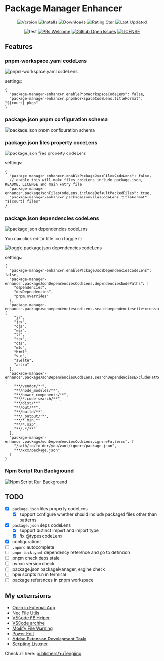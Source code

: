 # Package Manager Enhancer

<div align="center">

[![Version](https://img.shields.io/visual-studio-marketplace/v/YuTengjing.package-manager-enhancer)](https://marketplace.visualstudio.com/items/YuTengjing.package-manager-enhancer/changelog) [![Installs](https://img.shields.io/visual-studio-marketplace/i/YuTengjing.package-manager-enhancer)](https://marketplace.visualstudio.com/items?itemName=YuTengjing.package-manager-enhancer) [![Downloads](https://img.shields.io/visual-studio-marketplace/d/YuTengjing.package-manager-enhancer)](https://marketplace.visualstudio.com/items?itemName=YuTengjing.package-manager-enhancer) [![Rating Star](https://img.shields.io/visual-studio-marketplace/stars/YuTengjing.package-manager-enhancer)](https://marketplace.visualstudio.com/items?itemName=YuTengjing.package-manager-enhancer&ssr=false#review-details) [![Last Updated](https://img.shields.io/visual-studio-marketplace/last-updated/YuTengjing.package-manager-enhancer)](https://github.com/tjx666/package-manager-enhancer)

![test](https://github.com/tjx666/package-manager-enhancer/actions/workflows/test.yml/badge.svg) [![PRs Welcome](https://img.shields.io/badge/PRs-welcome-brightgreen.svg?style=flat)](http://makeapullrequest.com) [![Github Open Issues](https://img.shields.io/github/issues/tjx666/package-manager-enhancer)](https://github.com/tjx666/package-manager-enhancer/issues) [![LICENSE](https://img.shields.io/badge/license-Anti%20996-blue.svg?style=flat-square)](https://github.com/996icu/996.ICU/blob/master/LICENSE)

</div>

## Features

### pnpm-workspace.yaml codeLens

![pnpm-workspace.yaml codeLens](https://github.com/tjx666/package-manager-enhancer/blob/main/assets/screenshots/pnpm-workspace-codelens.png?raw=true)

settings:

```jsonc
{
  "package-manager-enhancer.enablePnpmWorkspaceCodeLens": false,
  "package-manager-enhancer.pnpmWorkspaceCodeLens.titleFormat": "${count} pkgs"
}
```

### package.json pnpm configuration schema

![package.json pnpm configuration schema](https://github.com/tjx666/package-manager-enhancer/blob/main/assets/screenshots/pnpm-schema.png?raw=true)

### package.json files property codeLens

![package.json files property codeLens](https://github.com/tjx666/package-manager-enhancer/blob/main/assets/screenshots/package-json-files-codelens.png?raw=true)

settings:

```jsonc
{
  "package-manager-enhancer.enablePackageJsonFilesCodeLens": false,
  // enable this will make files codeLens include package.json, README, LICENSE and main entry file
  "package-manager-enhancer.packageJsonFilesCodeLens.includeDefaultPackedFiles": true,
  "package-manager-enhancer.packageJsonFilesCodeLens.titleFormat": "${count} files"
}
```

### package.json dependencies codeLens

![package json dependencies codeLens](https://github.com/tjx666/package-manager-enhancer/blob/main/assets/screenshots/package-json-dependencies-codelens.png?raw=true)

You can click editor title icon toggle it:

![toggle package json dependencies codeLens](https://github.com/tjx666/package-manager-enhancer/blob/main/assets/screenshots/toggle-package-json-dependencies-codelens.png?raw=true)

settings:

```jsonc
{
  "package-manager-enhancer.enablePackageJsonDependenciesCodeLens": false,
  "package-manager-enhancer.packageJsonDependenciesCodeLens.dependenciesNodePaths": [
    "dependencies",
    "devDependencies",
    "pnpm.overrides"
  ],
  "package-manager-enhancer.packageJsonDependenciesCodeLens.searchDependenciesFileExtensions": [
    "js",
    "jsx",
    "cjs",
    "mjs",
    "ts",
    "tsx",
    "cts",
    "mts",
    "html",
    "vue",
    "svelte",
    "astro"
  ],
  "package-manager-enhancer.packageJsonDependenciesCodeLens.searchDependenciesExcludePatterns": [
    "**/vendor/**",
    "**/node_modules/**",
    "**/bower_components/**",
    "**/*.code-search/**",
    "**/dist/**",
    "**/out/**",
    "**/build/**",
    "**/_output/**",
    "**/*.min.*",
    "**/*.map",
    "**/.*/**"
  ],
  "package-manager-enhancer.packageJsonDependenciesCodeLens.ignorePatterns": [
    "/path/to/folder/you/want/ignore/package.json",
    "**/xxx/package.json"
  ]
}
```

### Npm Script Run Background

![Npm Script Run Background](https://github.com/tjx666/package-manager-enhancer/blob/main/assets/screenshots/npm-script-run-background.png?raw=true)

## TODO

- [x] `package.json` files property codeLens
  - [x] support configure whether should include packaged files other than patterns
- [x] `package.json` deps codeLens
  - [x] support distinct import and import type
  - [x] fix @types codeLens
- [x] configurations
- [ ] `.npmrc` autocomplete
- [ ] `pnpm-lock.yaml` dependency reference and go to definition
- [ ] pnpm check deps stale
- [ ] nvmrc version check
- [ ] package.json packageManager, engine check
- [ ] npm scripts run in terminal
- [ ] package references in pnpm workspace

## My extensions

- [Open in External App](https://github.com/tjx666/open-in-external-app)
- [Neo File Utils](https://github.com/tjx666/vscode-neo-file-utils)
- [VSCode FE Helper](https://github.com/tjx666/vscode-fe-helper)
- [VSCode archive](https://github.com/tjx666/vscode-archive)
- [Modify File Warning](https://github.com/tjx666/modify-file-warning)
- [Power Edit](https://github.com/tjx666/power-edit)
- [Adobe Extension Development Tools](https://github.com/tjx666/vscode-adobe-extension-devtools)
- [Scripting Listener](https://github.com/tjx666/scripting-listener)

Check all here: [publishers/YuTengjing](https://marketplace.visualstudio.com/publishers/YuTengjing)
